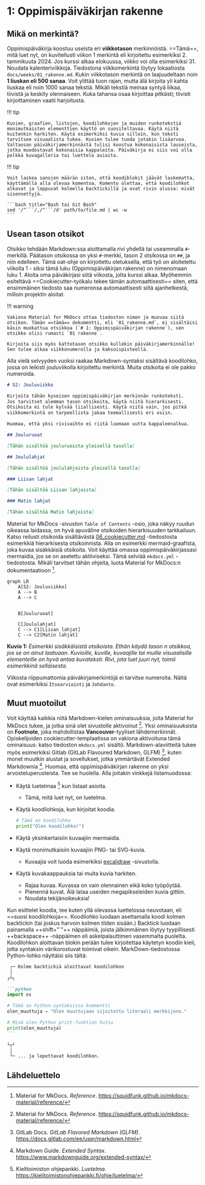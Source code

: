 # 1: Oppimispäiväkirjan rakenne

## Mikä on merkintä?

Oppimispäiväkirja koostuu useista eri **viikkotason** merkinnöistä. ==Tämä==, mitä luet nyt, on kuvitellusti viikon 1 merkintä eli kirjoitettu esimerkiksi 2. tammikuuta 2024. Jos kurssi alkaa elokuussa, viikko voi olla esimerkiksi 31. Noudata kalenteriviikkoja. Tiedostona viikkomerkintä löytyy lokaatiosta `docs/weeks/01_rakenne.md`. Kukin viikkotason merkintä on laajuudeltaan noin **1 liuskan eli 500 sanaa**. Voit ylittää tuon rajan, mutta älä kirjoita yli kahta liuskaa eli noin 1000 sanaa tekstiä. Mikäli tekstiä meinaa syntyä liikaa, tiivistä ja keskity olennaiseen. Kuka tahansa osaa kirjoittaa pitkästi; tiivisti kirjoittaminen vaatii harjoitusta.

!!! tip

    Kuvien, graafien, listojen, koodilohkojen ja muiden runkotekstiä monimutkaisten elementtien käyttö on suositeltavaa. Käytä niitä kuitenkin harkiten. Käytä esimerkiksi kuvia silloin, kun teksti tarvitsee visuaalista tukea. Kuvien tulee tuoda jotakin lisäarvoa. Valtaosan päiväkirjamerkinnästä tulisi koostua kokonaisista lauseista, jotka muodostavat kokonaisia kappaleita. Päiväkirja ei siis voi olla pelkkä kuvagalleria tai luettelo asioita.

!!! tip

    Voit laskea sanojen määrän siten, että koodiblokit jäävät laskematta, käyttämällä alla olevaa komentoa. Komento olettaa, että koodilohkot alkavat ja loppuvat kolmella backtickillä ja ovat rivin alussa: eivät sisennettyjä.

    ```bash title="Bash tai Git Bash"
    sed '/^```/,/^```/d' path/to/file.md | wc -w
    ```

## Usean tason otsikot

Otsikko tehdään Markdown:ssa aloittamalla rivi yhdellä tai useammalla `#`-merkillä. Päätason otsikossa on yksi `#`-merkki, tason 2 otsikossa on `##`, ja niin edelleen. Tämä oat-ohje on kirjoitettu oletuksella, että työ on aloitetettu viikolla 1 - siksi tämä luku (Oppimispäiväkirjan rakenne) on nimenomaan luku 1. Aloita oma päiväkirjasi siitä viikosta, jolta kurssi alkaa. Myöhemmin esiteltävä ==Cookiecutter-työkalu tekee tämän automaattisesti== siten, että ensimmäinen tiedosto saa numeronsa automaattisesti siitä ajanhetkestä, milloin projektin aloitat.

!!! warning

    Vakiona Material for MkDocs ottaa tiedoston nimen ja muovaa siitä otsikon. Tämän ==tämä== dokumentti, eli `01_rakenne.md`, ei sisältäisi käsin muokattua otsikkoa (`# 1: Oppimispäiväkirjan rakenne`), sen otsikko olisi rumasti `01 rakenne`.

    Kirjoita siis myös kattotason otsikko kullekin päiväkirjamerkinnälle! Sen tulee alkaa viikkonumerolla ja kaksoispisteellä.

Alla vielä selvyyden vuoksi raakaa Markdown-syntaksi sisältävä koodilohko, jossa on leikisti jouluviikolla kirjoitettu merkintä. Muita otsikoita ei ole pakko numeroida.

```markdown title="52_something.md"
# 52: Jouluviikko

Kirjoita tähän kyseisen oppimispäiväkirjan merkinnän runkoteksti.
Jos tarvitset alemman tason otsikoita, käytä niitä hierarkisesti. 
Otsikoita ei tule kylvää liiallisesti. Käytä niitä vain, jos pitkä 
viikkomerkintä on tarpeellista jakaa teemallisesti eri osiin.

Huomaa, että yksi rivivaihto ei riitä luomaan uutta kappaleenalkua.

## Jouluruoat

[Tähän sisältöä jouluruoista yleisellä tasolla]

## Joululahjat

[Tähän sisältöä joululahjoista yleisellä tasolla]

### Liisan lahjat

[Tähän sisältöä Liisan lahjoista]

### Matin lahjat

[Tähän sisältöä Matin lahjoista]
```

Material for MkDocs -sivuston `Table of Contents` -osio, joka näkyy ruudun oikeassa laidassa, on hyvä apuväline otsikoiden hierarkisuuden tarkkailuun. Katso reilusti otsikoida sisältävästä [06_cookiecutter.md](06_cookiecutter.md) -tiedostosta esimerkkiä hierarkisesta otsikoinnista. Alla on esimerkki mermaid-graafista, joka kuvaa sisäkkäisiä otsikoita. Voit käyttää omassa oppimispäiväkirjassasi mermaidia, jos se on asetettu aktiiviseksi. Tämä selviää `mkdocs.yml` -tiedostosta. Mikäli tarvitset tähän ohjeita, luota Material for MkDocs:n dokumentaatioon [^115dd4].

```mermaid
graph LR
    A[52: Jouluviikko]
    A --> B
    A --> C


    B[Jouluruoat]

    C[Joululahjat]
    C --> C1[Liisan lahjat]
    C --> C2[Matin lahjat]
```

**Kuvio 1:** *Esimerkki sisäkkäisistä otsikoista. Ethän käydä tason n otsikkoa, jos se on ainut laatuaan. Kuvioille, kuville, kuvaajille tai muille visuaalisille elementeille on hyvä antaa kuvateksti. Rivi, jota luet juuri nyt, toimii esimerkkinä sellaisesta.*

Viikosta riippumattomia päiväkirjamerkintöjä ei tarvitse numeroita. Näitä ovat esimerkiksi `Itsearviointi` ja `Johdanto`.

## Muut muotoilut

Voit käyttää kaikkia niitä Markdown-kielen ominaisuuksia, joita Material for MkDocs tukee, ja jotka sinä olet sivustolle aktivoinut [^115dd4]. Yksi ominaisuuksista on **Footnote**, joka mahdollistaa **Vancouver**-tyyliset lähdemerkinnät. Opiskelijoiden cookiecutter-templaatissa on vakiona aktivoituna tämä ominaisuus: katso tiedoston `mkdocs.yml` sisältö. Markdown-alaviitteitä tukee myös esimerkiksi Gitlab (GitLab Flavoured Markdown, GLFM) [^1739a4], kuten monet muutkin alustat ja sovellukset, jotka ymmärtävät Extended Markdownia [^e2a436]. Huomaa, että oppimispäiväkirjan rakenne on yksi arvosteluperusteista. Tee se huolella. Alla joitakin vinkkejä listamuodossa:

* Käytä luetelmaa [^d1a7a7] kun listaat asioita.
    * Tämä, mitä luet nyt, on luetelma.
* Käytä koodilohkoja, kun kirjoitat koodia.

    ```python
    # Tämä on koodilohko
    print("Olen koodilohko!")
    ```

* Käytä yksinkertaisiin kuvaajiin mermaidia.
* Käytä monimutkaisiin kuvaajiin PNG- tai SVG-kuvia.
    * Kuvaajia voit luoda esimerkiksi [excalidraw](https://excalidraw.com/) -sivustolla.
* Käytä kuvakaappauksia tai muita kuvia harkiten.
    * Rajaa kuvaa. Kuvassa on vain olennainen eikä koko työpöytää.
    * Pienennä kuvat. Älä lataa useiden megapikseleiden kuvia gittiin.
    * Noudata tekijänoikeuksia!

Kun esittelet koodia, tee kuten yllä olevassa luettelossa neuvotaan, eli ==suosi koodilohkoja==. Koodilohko luodaan asettamalla koodi kolmen backtickin (tai joskus harvoin kolmen tilden sisään.) Backtick luodaan painamalla ++shift+"`"++ näppäimiä, joista jälkimmäinen löytyy tyypillisesti ++backspace++ -näppäimen eli askelpalauttimen vasemmalta puolelta. Koodilohkon aloittavan blokin perään tulee kirjoitettaa käytetyn koodin kieli, jotta syntaksin värikorostuvat toimivat oikein. MarkDown-tiedostossa Python-lohko näyttäisi siis tältä:

~~~markdown
 ┌─ Kolme backtickiä aloittavat koodilohkon
 │
┌┴┐

```python
import os

# Tämä on Python-syntaksissa kommentti
olen_muuttuja = "Olen muuttujaan sijoitettu literaali merkkijono."

# Minä olen Python print-funktion kutsu
print(olen_muuttuja)
```

└┬┘
 │
 └─ ... ja lopettavat koodilohkon.
~~~

## Lähdeluettelo

[^115dd4]: Material for MkDocs. *Reference*. https://squidfunk.github.io/mkdocs-material/reference/
[^1739a4]: GitLab Docs. *GitLab Flavored Markdown (GLFM)*. https://docs.gitlab.com/ee/user/markdown.html
[^e2a436]: Markdown Guide. *Extended Syntax*. https://www.markdownguide.org/extended-syntax/
[^d1a7a7]: Kielitoimiston ohjepankki. *Luetelma*. https://kielitoimistonohjepankki.fi/ohje/luetelma/